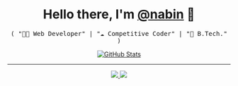 <!-- <img src="profile_background.png" width="100%"> -->

<p>
  <h1 align="center">
    <b>Hello there, I'm <a href="https://github.com/nabin-nath">@nabin</a> 👋</b>
  </h1>
  <p align="center">
    <samp>( "👨‍💻 Web Developer" | "☁️ Competitive Coder" | "💼 B.Tech." )</samp>
  </p>
</p>

<p align="center">
  <a href="https://github.com/nabin-nath">
    <img alt="GitHub Stats" src="https://github-readme-stats.vercel.app/api?username=nabin-nath&show_icons=true&theme=dark&count_private=true&include_all_commits=true" />
  </a>
</p>

-----
<p align="center">
  <a href="https://github.com/nabin-nath">
    <img src="https://img.shields.io/badge/github-nabin--nath-211F1F?logo=github&logoColor=white&style=flat-square" />
  </a>
<!--   <a href="https://nabin-nath.me">
    <img src="https://img.shields.io/badge/website-nabinnath.me-1BC?logo=react&logoColor=white&style=flat-square" />
  </a> -->
  <a href="https://www.linkedin.com/in/nabinnath9">
    <img src="https://img.shields.io/badge/linkedin-nabinnath9-0072B1?logo=linkedin&style=flat-square" />
  </a>
<!--   <a href="https://codeforces.com/hitch_hiker_07">
    <img src="https://img.shields.io/badge/codeforces-hitch_hiker_07-4066E2?logo=codeforces&logoColor=white&style=flat-square" /> -->
  </a>
<!--   <a href="https://codechef.com/nabinnath9">
    <img src="https://img.shields.io/badge/codechef-nabinnath9-4066E2?logo=codechef&logoColor=white&style=flat-square" />
  </a> -->
<!--   <a href="https://github.com/nabin">
    <img src="https://enkahcw3aqjzlyp.m.pipedream.net/?key=gh-nabin-nath&label=visitors&color=grey&style=flat" />
  </a> -->
</p>
